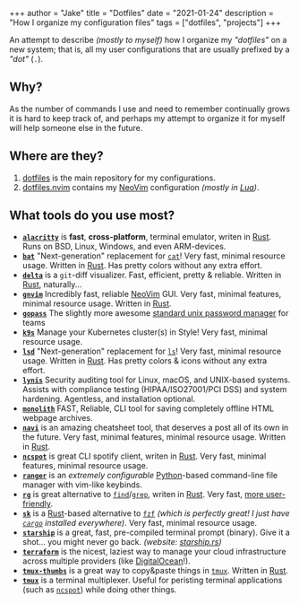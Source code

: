 +++
author = "Jake"
title = "Dotfiles"
date = "2021-01-24"
description = "How I organize my configuration files"
tags = ["dotfiles", "projects"]
+++

An attempt to describe _(mostly to myself)_ how I organize my _"dotfiles"_ on
a new system; that is, all my user configurations that are usually prefixed
by a _"dot"_ (`.`). <!--more-->

## Why?

As the number of commands I use and need to remember continually grows it
is hard to keep track of, and perhaps my attempt to organize it for myself
will help someone else in the future.

## Where are they?
1. [dotfiles][] is the main repository for my configurations. 
2. [dotfiles.nvim][] contains my [NeoVim][] configuration _(mostly in [Lua][])_.

## What tools do you use most?
- **[`alacritty`]** is **fast**, **cross-platform**, terminal emulator, writen in [Rust]. Runs on BSD, Linux, Windows, and even ARM-devices.
- **[`bat`]** "Next-generation" replacement for [`cat`]! Very fast, minimal resource usage. Written in [Rust]. Has pretty colors without any extra effort.
- **[`delta`]** is a `git`-diff visualizer. Fast, efficient, pretty & reliable. Written in [Rust], naturally... 
- **[`gnvim`]** Incredibly fast, reliable [NeoVim] GUI. Very fast, minimal features, minimal resource usage. Written in [Rust].
- **[`gopass`]** The slightly more awesome [standard unix password manager][`pass`] for teams
- **[`k9s`]** Manage your Kubernetes cluster(s) in Style! Very fast, minimal resource usage. 
- **[`lsd`]** "Next-generation" replacement for [`ls`]! Very fast, minimal resource usage. Written in [Rust]. Has pretty colors & icons without any extra effort.
- **[`lynis`]** Security auditing tool for Linux, macOS, and UNIX-based systems. Assists with compliance testing (HIPAA/ISO27001/PCI DSS) and system hardening. Agentless, and installation optional. 
- **[`monolith`]** FAST, Reliable, CLI tool for saving completely offline HTML webpage archives.
- **[`navi`]** is an amazing cheatsheet tool, that deserves a post all of its own in the future. Very fast, minimal features, minimal resource usage. Written in [Rust].
- **[`ncspot`]** is great CLI spotify client, writen in [Rust]. Very fast, minimal features, minimal resource usage. 
- **[`ranger`]** is an _extremely configurable_ [Python]-based command-line file manager with vim-like keybinds.
- **[`rg`]** is great alternative to [`find`]/[`grep`], writen in [Rust]. Very fast, [more user-friendly][ripgrep's User Guide]. 
- **[`sk`]** is a [Rust]-based alternative to [`fzf`] _(which is perfectly great! I just have [`cargo`] installed everywhere)_. Very fast, minimal resource usage. 
- **[`starship`]** is a great, fast, pre-compiled terminal prompt (binary). Give it a shot... you might never go back. _(website: [starship.rs])_
- **[`terraform`]** is the nicest, laziest way to manage your cloud infrastructure across multiple providers (like [DigitalOcean]!).
- **[`tmux-thumbs`]** is a great way to copy&paste things in [`tmux`]. Written in [Rust].
- **[`tmux`]** is a terminal multiplexer. Useful for peristing terminal applications (such as [`ncspot`]) while doing other things. 

[DigitalOcean]: https://m.do.co/c/7201eed99612
[Lua]: https://www.lua.org
[NeoVim]: https://neovim.io
[Python]: https://python.org
[Rust]: https://rust-lang.org
[`alacritty`]: https://github.com/alacritty/alacritty
[`bat`]: https://github.com/sharkdp/bat
[`cargo`]: https://github.com/rust-lang/cargo
[`cat`]: https://man7.org/linux/man-pages/man1/cat.1.html
[`delta`]: https://github.com/dandavison/delta
[`find`]: https://man7.org/linux/man-pages/man1/find.1.html
[`fzf`]: https://github.com/junegunn/fzf
[`gnvim`]: https://github.com/vhakulinen/gnvim
[`gopass`]: https://github.com/gopasspw/gopass
[`grep`]: https://man7.org/linux/man-pages/man1/grep.1.html
[`k9s`]: https://github.com/derailed/k9s
[`ls`]: https://man7.org/linux/man-pages/man1/ls.1.html
[`lsd`]: https://github.com/Peltoche/lsd
[`lynis`]: https://github.com/CISOfy/lynis
[`monolith`]: https://github.com/Y2Z/monolith
[`navi`]: https://github.com/denisidoro/navi
[`ncspot`]: https://github.com/hrkfdn/ncspot
[`pass`]: https://git.zx2c4.com/password-store
[`ranger`]: https://github.com/ranger/ranger
[`rg`]: https://github.com/BurntSushi/ripgrep
[`sk`]: https://github.com/lotabout/skim
[`starship`]: https://github.com/starship/starship
[`terraform`]: https://terraform.io
[`tmux-thumbs`]: https://github.com/fcsonline/tmux-thumbs
[`tmux`]: https://github.com/tmux/tmux
[dotfiles.nvim]: https://github.com/JakeLogemann/dotfiles.nvim
[dotfiles]: https://github.com/JakeLogemann/dotfiles
[ripgrep's User Guide]: https://github.com/BurntSushi/ripgrep/blob/master/GUIDE.md
[starship.rs]: https://starship.rs
